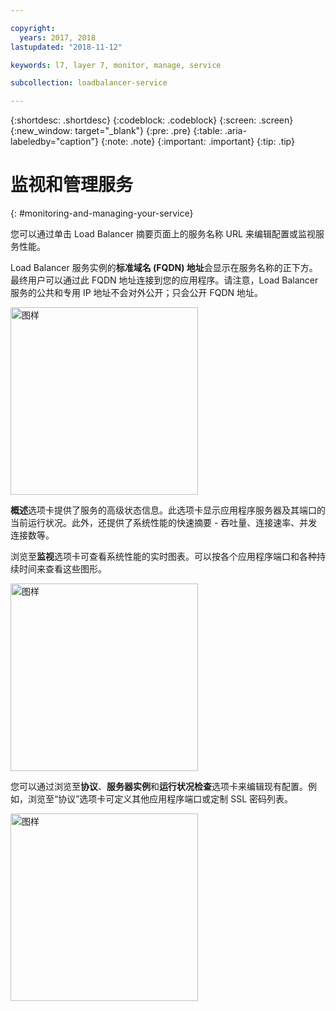 ```yaml
---

copyright:
  years: 2017, 2018
lastupdated: "2018-11-12"

keywords: l7, layer 7, monitor, manage, service

subcollection: loadbalancer-service

---
```


{:shortdesc: .shortdesc}
{:codeblock: .codeblock}
{:screen: .screen}
{:new_window: target="_blank"}
{:pre: .pre}
{:table: .aria-labeledby="caption"}
{:note: .note}
{:important: .important}
{:tip: .tip}

# 监视和管理服务
{: #monitoring-and-managing-your-service}

您可以通过单击 Load Balancer 摘要页面上的服务名称 URL 来编辑配置或监视服务性能。

Load Balancer 服务实例的**标准域名 (FQDN) 地址**会显示在服务名称的正下方。最终用户可以通过此 FQDN 地址连接到您的应用程序。请注意，Load Balancer 服务的公共和专用 IP 地址不会对外公开；只会公开 FQDN 地址。

<img src="images/fqdn-address.png" alt="图样" style="width: 300px;"/>

**概述**选项卡提供了服务的高级状态信息。此选项卡显示应用程序服务器及其端口的当前运行状况。此外，还提供了系统性能的快速摘要 - 吞吐量、连接速率、并发连接数等。

浏览至**监视**选项卡可查看系统性能的实时图表。可以按各个应用程序端口和各种持续时间来查看这些图形。

<img src="images/monitor-lb.png" alt="图样" style="width: 300px;"/>

您可以通过浏览至**协议**、**服务器实例**和**运行状况检查**选项卡来编辑现有配置。例如，浏览至“协议”选项卡可定义其他应用程序端口或定制 SSL 密码列表。

<img src="images/protocols-monitor.png" alt="图样" style="width: 300px;"/>
